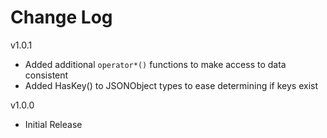 # Change Log

v1.0.1

- Added additional `operator*()` functions to make access to data consistent
- Added HasKey() to JSONObject types to ease determining if keys exist

v1.0.0

- Initial Release
